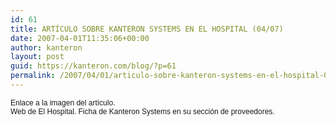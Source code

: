 ```yaml
---
id: 61
title: ARTÍCULO SOBRE KANTERON SYSTEMS EN EL HOSPITAL (04/07)
date: 2007-04-01T11:35:06+00:00
author: kanteron
layout: post
guid: https://kanteron.com/blog/?p=61
permalink: /2007/04/01/articulo-sobre-kanteron-systems-en-el-hospital-0407/
---
```

<p style="font: normal normal normal 12px/normal Helvetica;margin: 0px">
  Enlace a la imagen del artículo.
</p>

<p style="font: normal normal normal 12px/normal Helvetica;margin: 0px">
  Web de El Hospital. Ficha de Kanteron Systems en su sección de proveedores.
</p>

<p style="font: normal normal normal 12px/normal Helvetica;margin: 0px">
  &nbsp;
</p>